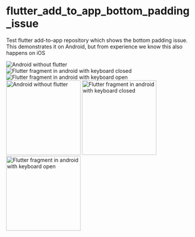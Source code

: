 # flutter_add_to_app_bottom_padding_issue
Test flutter add-to-app repository which shows the bottom padding issue. This demonstrates it on Android, but from experience we know this also happens on iOS

![Android without flutter](./1.png)
![Flutter fragment in android with keyboard closed](./2.png)
![Flutter fragment in android with keyboard open](./3.png)
<img src="./1.png" alt="Android without flutter" width="200"/>
<img src="./1.png" alt="Flutter fragment in android with keyboard closed" width="200"/>
<img src="./1.png" alt="Flutter fragment in android with keyboard open" width="200"/>